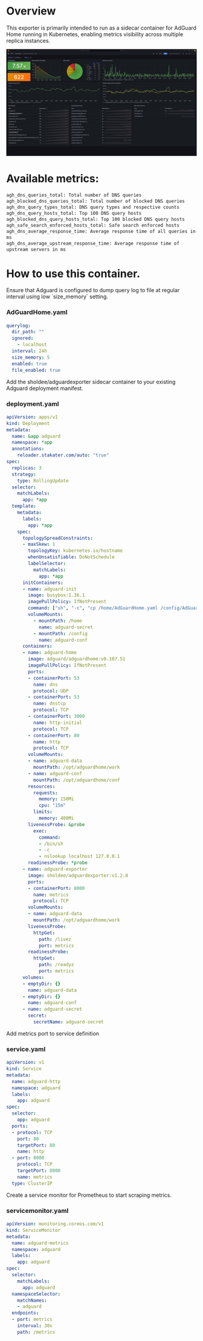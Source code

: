 # Overview

<p>This exporter is primarily intended to run as a sidecar container for AdGuard Home running in Kubernetes, enabling metrics visibility across multiple replica instances.</p>

[<img src="assets/img/agh-grafana-dash.png" width="700">](https://grafana.com/grafana/dashboards/21403)

# Available metrics:
```
agh_dns_queries_total: Total number of DNS queries
agh_blocked_dns_queries_total: Total number of blocked DNS queries
agh_dns_query_types_total: DNS query types and respective counts
agh_dns_query_hosts_total: Top 100 DNS query hosts
agh_blocked_dns_query_hosts_total: Top 100 blocked DNS query hosts
agh_safe_search_enforced_hosts_total: Safe search enforced hosts
agh_dns_average_response_time: Average response time of all queries in ms
agh_dns_average_upstream_response_time: Average response time of upstream servers in ms
```

# How to use this container.

<p>Ensure that Adguard is configured to dump query log to file at regular interval using low `size_memory` setting.</p>

### AdGuardHome.yaml
```yaml
querylog:
  dir_path: ""
  ignored:
    - localhost
  interval: 24h
  size_memory: 5
  enabled: true
  file_enabled: true
```

<p>Add the sholdee/adguardexporter sidecar container to your existing Adguard deployment manifest.</p>

### deployment.yaml
```yaml
apiVersion: apps/v1
kind: Deployment
metadata:
  name: &app adguard
  namespace: *app
  annotations:
    reloader.stakater.com/auto: "true"
spec:
  replicas: 3
  strategy:
    type: RollingUpdate
  selector:
    matchLabels:
      app: *app
  template:
    metadata:
      labels:
        app: *app
    spec:
      topologySpreadConstraints:
      - maxSkew: 1
        topologyKey: kubernetes.io/hostname
        whenUnsatisfiable: DoNotSchedule
        labelSelector:
          matchLabels:
            app: *app
      initContainers:
      - name: adguard-init
        image: busybox:1.36.1
        imagePullPolicy: IfNotPresent
        command: ["sh", "-c", "cp /home/AdGuardHome.yaml /config/AdGuardHome.yaml; chmod 755 /config/AdGuardHome.yaml"]
        volumeMounts:
          - mountPath: /home
            name: adguard-secret
          - mountPath: /config
            name: adguard-conf
      containers:
      - name: adguard-home
        image: adguard/adguardhome:v0.107.51
        imagePullPolicy: IfNotPresent
        ports:
        - containerPort: 53
          name: dns
          protocol: UDP
        - containerPort: 53
          name: dnstcp
          protocol: TCP
        - containerPort: 3000
          name: http-initial
          protocol: TCP
        - containerPort: 80
          name: http
          protocol: TCP
        volumeMounts:
        - name: adguard-data
          mountPath: /opt/adguardhome/work
        - name: adguard-conf
          mountPath: /opt/adguardhome/conf
        resources:
          requests:
            memory: 150Mi
            cpu: "15m"
          limits:
            memory: 400Mi
        livenessProbe: &probe
          exec:
            command:
            - /bin/sh
            - -c
            - nslookup localhost 127.0.0.1
        readinessProbe: *probe
      - name: adguard-exporter
        image: sholdee/adguardexporter:v1.2.8
        ports:
        - containerPort: 8000
          name: metrics
          protocol: TCP
        volumeMounts:
        - name: adguard-data
          mountPath: /opt/adguardhome/work
        livenessProbe:
          httpGet:
            path: /livez
            port: metrics
        readinessProbe:
          httpGet:
            path: /readyz
            port: metrics
      volumes:
      - emptyDir: {}
        name: adguard-data
      - emptyDir: {}
        name: adguard-conf
      - name: adguard-secret
        secret:
          secretName: adguard-secret
```

<p>Add metrics port to service definition</p>

### service.yaml
```yaml
apiVersion: v1
kind: Service
metadata:
  name: adguard-http
  namespace: adguard
  labels:
    app: adguard
spec:
  selector:
    app: adguard
  ports:
  - protocol: TCP
    port: 80
    targetPort: 80
    name: http
  - port: 8000
    protocol: TCP
    targetPort: 8000
    name: metrics
  type: ClusterIP
```

<p>Create a service monitor for Prometheus to start scraping metrics.</p>

### servicemonitor.yaml
```yaml
apiVersion: monitoring.coreos.com/v1
kind: ServiceMonitor
metadata:
  name: adguard-metrics
  namespace: adguard
  labels:
    app: adguard
spec:
  selector:
    matchLabels:
      app: adguard
  namespaceSelector:
    matchNames:
    - adguard
  endpoints:
  - port: metrics
    interval: 30s
    path: /metrics
```
